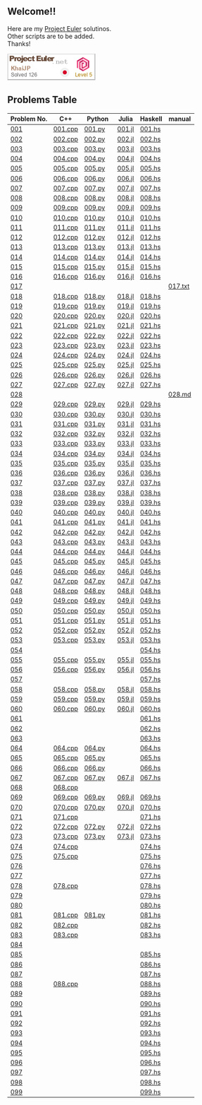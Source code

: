## Welcome!!
Here are my [Project Euler](https://projecteuler.net/about) solutinos.  
Other scripts are to be added.  
Thanks!  

![asof 02/Apr/2024](figures/KhaiJP.png)


## Problems Table
| Problem No. | C++ | Python | Julia | Haskell | manual |
| ----------- | --- | ------ | ----- | ------- | ------ |
| [001](https://projecteuler.net/problem=1)  | [001.cpp](\<100/001/001.cpp) | [001.py](\<100/001/001.py) | [001.jl](\<100/001/001.jl) | [001.hs](\<100/001/001.hs) | |
| [002](https://projecteuler.net/problem=2)  | [002.cpp](\<100/002/002.cpp) | [002.py](\<100/002/002.py) | [002.jl](\<100/002/002.jl) | [002.hs](\<100/002/002.hs) | |
| [003](https://projecteuler.net/problem=3)  | [003.cpp](\<100/003/003.cpp) | [003.py](\<100/003/003.py) | [003.jl](\<100/003/003.jl) | [003.hs](\<100/003/003.hs) | |
| [004](https://projecteuler.net/problem=4)  | [004.cpp](\<100/004/004.cpp) | [004.py](\<100/004/004.py) | [004.jl](\<100/004/004.jl) | [004.hs](\<100/004/004.hs) | |
| [005](https://projecteuler.net/problem=5)  | [005.cpp](\<100/005/005.cpp) | [005.py](\<100/005/005.py) | [005.jl](\<100/005/005.jl) | [005.hs](\<100/005/005.hs) | |
| [006](https://projecteuler.net/problem=6)  | [006.cpp](\<100/006/006.cpp) | [006.py](\<100/006/006.py) | [006.jl](\<100/006/006.jl) | [006.hs](\<100/006/006.hs) | |
| [007](https://projecteuler.net/problem=7)  | [007.cpp](\<100/007/007.cpp) | [007.py](\<100/007/007.py) | [007.jl](\<100/007/007.jl) | [007.hs](\<100/007/007.hs) | |
| [008](https://projecteuler.net/problem=8)  | [008.cpp](\<100/008/008.cpp) | [008.py](\<100/008/008.py) | [008.jl](\<100/008/008.jl) | [008.hs](\<100/008/008.hs) | |
| [009](https://projecteuler.net/problem=9)  | [009.cpp](\<100/009/009.cpp) | [009.py](\<100/009/009.py) | [009.jl](\<100/009/009.jl) | [009.hs](\<100/009/009.hs) | |
| [010](https://projecteuler.net/problem=10) | [010.cpp](\<100/010/010.cpp) | [010.py](\<100/010/010.py) | [010.jl](\<100/010/010.jl) | [010.hs](\<100/010/010.hs) | |
| [011](https://projecteuler.net/problem=11) | [011.cpp](\<100/011/011.cpp) | [011.py](\<100/011/011.py) | [011.jl](\<100/011/011.jl) | [011.hs](\<100/011/011.hs) | |
| [012](https://projecteuler.net/problem=12) | [012.cpp](\<100/012/012.cpp) | [012.py](\<100/012/012.py) | [012.jl](\<100/012/012.jl) | [012.hs](\<100/012/012.hs) | |
| [013](https://projecteuler.net/problem=13) | [013.cpp](\<100/013/013.cpp) | [013.py](\<100/013/013.py) | [013.jl](\<100/013/013.jl) | [013.hs](\<100/013/013.hs) | |
| [014](https://projecteuler.net/problem=14) | [014.cpp](\<100/014/014.cpp) | [014.py](\<100/014/014.py) | [014.jl](\<100/014/014.jl) | [014.hs](\<100/014/014.hs) | |
| [015](https://projecteuler.net/problem=15) | [015.cpp](\<100/015/015.cpp) | [015.py](\<100/015/015.py) | [015.jl](\<100/015/015.jl) | [015.hs](\<100/015/015.hs) | |
| [016](https://projecteuler.net/problem=16) | [016.cpp](\<100/016/016.cpp) | [016.py](\<100/016/016.py) | [016.jl](\<100/016/016.jl) | [016.hs](\<100/016/016.hs) | |
| [017](https://projecteuler.net/problem=17) |                              |                            |                            | <!-- [017.hs](\<100/017/017.hs)--> | [017.txt](\<100/017/017.txt) |
| [018](https://projecteuler.net/problem=18) | [018.cpp](\<100/018/018.cpp) | [018.py](\<100/018/018.py) | [018.jl](\<100/018/018.jl) | [018.hs](\<100/018/018.hs) | |
| [019](https://projecteuler.net/problem=19) | [019.cpp](\<100/019/019.cpp) | [019.py](\<100/019/019.py) | [019.jl](\<100/019/019.jl) | [019.hs](\<100/019/019.hs) | |
| [020](https://projecteuler.net/problem=20) | [020.cpp](\<100/020/020.cpp) | [020.py](\<100/020/020.py) | [020.jl](\<100/020/020.jl) | [020.hs](\<100/020/020.hs) | |
| [021](https://projecteuler.net/problem=21) | [021.cpp](\<100/021/021.cpp) | [021.py](\<100/021/021.py) | [021.jl](\<100/021/021.jl) | [021.hs](\<100/021/021.hs) | |
| [022](https://projecteuler.net/problem=22) | [022.cpp](\<100/022/022.cpp) | [022.py](\<100/022/022.py) | [022.jl](\<100/022/022.jl) | [022.hs](\<100/022/022.hs) |  |
| [023](https://projecteuler.net/problem=23) | [023.cpp](\<100/023/023.cpp) | [023.py](\<100/023/023.py) | [023.jl](\<100/023/023.jl)| [023.hs](\<100/023/023.hs) | |
| [024](https://projecteuler.net/problem=24) | [024.cpp](\<100/024/024.cpp) | [024.py](\<100/024/024.py) | [024.jl](\<100/024/024.jl) | [024.hs](\<100/024/024.hs) | |
| [025](https://projecteuler.net/problem=25) | [025.cpp](\<100/025/025.cpp) | [025.py](\<100/025/025.py) | [025.jl](\<100/025/025.jl) | [025.hs](\<100/025/025.hs) | |
| [026](https://projecteuler.net/problem=26) | [026.cpp](\<100/026/026.cpp) | [026.py](\<100/026/026.py) | [026.jl](\<100/026/026.jl) | [026.hs](\<100/026/026.hs) | |
| [027](https://projecteuler.net/problem=27) | [027.cpp](\<100/027/027.cpp) | [027.py](\<100/027/027.py)| [027.jl](\<100/027/027.jl) | [027.hs](\<100/027/027.hs) | |
| [028](https://projecteuler.net/problem=28) | <!-- [028.cpp](\<100/028/028.cpp) --> | <!-- [028.py](\<100/028/028.py) --> | <!-- [028.jl](\<100/028/028.jl) --> |                           | [028.md](\<100/028/028.md) |
| [029](https://projecteuler.net/problem=29) | [029.cpp](\<100/029/029.cpp) | [029.py](\<100/029/029.py) | [029.jl](\<100/029/029.jl) | [029.hs](\<100/029/029.hs) | |
| [030](https://projecteuler.net/problem=30) | [030.cpp](\<100/030/030.cpp) | [030.py](\<100/030/030.py) | [030.jl](\<100/030/030.jl) | [030.hs](\<100/030/030.hs) | |
| [031](https://projecteuler.net/problem=31) | [031.cpp](\<100/031/031.cpp) | [031.py](\<100/031/031.py) | [031.jl](\<100/031/031.jl) | [031.hs](\<100/031/031.hs) | |
| [032](https://projecteuler.net/problem=32) | [032.cpp](\<100/032/032.cpp) | [032.py](\<100/032/032.py) | [032.jl](\<100/032/032.jl) | [032.hs](\<100/032/032.hs) | |
| [033](https://projecteuler.net/problem=33) | [033.cpp](\<100/033/033.cpp) | [033.py](\<100/033/033.py) | [033.jl](\<100/033/033.jl) | [033.hs](\<100/033/033.hs) | |
| [034](https://projecteuler.net/problem=34) | [034.cpp](\<100/034/034.cpp) | [034.py](\<100/034/034.py) | [034.jl](\<100/034/034.jl) | [034.hs](\<100/034/034.hs) | |
| [035](https://projecteuler.net/problem=35) | [035.cpp](\<100/035/035.cpp) | [035.py](\<100/035/035.py) | [035.jl](\<100/035/035.jl) | [035.hs](\<100/035/035.hs) | |
| [036](https://projecteuler.net/problem=36) | [036.cpp](\<100/036/036.cpp) | [036.py](\<100/036/036.py) | [036.jl](\<100/036/036.jl) | [036.hs](\<100/036/036.hs) | |
| [037](https://projecteuler.net/problem=37) | [037.cpp](\<100/037/037.cpp) | [037.py](\<100/037/037.py) | [037.jl](\<100/037/037.jl) | [037.hs](\<100/037/037.hs) | |
| [038](https://projecteuler.net/problem=38) | [038.cpp](\<100/038/038.cpp) | [038.py](\<100/038/038.py) | [038.jl](\<100/038/038.jl) | [038.hs](\<100/038/038.hs) | |
| [039](https://projecteuler.net/problem=39) | [039.cpp](\<100/039/039.cpp) | [039.py](\<100/039/039.py) | [039.jl](\<100/039/039.jl) | [039.hs](\<100/039/039.hs) | |
| [040](https://projecteuler.net/problem=40) | [040.cpp](\<100/040/040.cpp) | [040.py](\<100/040/040.py) | [040.jl](\<100/040/040.jl) | [040.hs](\<100/040/040.hs) | |
| [041](https://projecteuler.net/problem=41) | [041.cpp](\<100/041/041.cpp) | [041.py](\<100/041/041.py) | [041.jl](\<100/041/041.jl) | [041.hs](\<100/041/041.hs) | |
| [042](https://projecteuler.net/problem=42) | [042.cpp](\<100/042/042.cpp) | [042.py](\<100/042/042.py) | [042.jl](\<100/042/042.jl) | [042.hs](\<100/042/042.hs) | |
| [043](https://projecteuler.net/problem=43) | [043.cpp](\<100/043/043.cpp) | [043.py](\<100/043/043.py) | [043.jl](\<100/043/043.jl) | [043.hs](\<100/043/043.hs) | |
| [044](https://projecteuler.net/problem=44) | [044.cpp](\<100/044/044.cpp) | [044.py](\<100/044/044.py) | [044.jl](\<100/044/044.jl) | [044.hs](\<100/044/044.hs) | |
| [045](https://projecteuler.net/problem=45) | [045.cpp](\<100/045/045.cpp) | [045.py](\<100/045/045.py) | [045.jl](\<100/045/045.jl) | [045.hs](\<100/045/045.hs) | |
| [046](https://projecteuler.net/problem=46) | [046.cpp](\<100/046/046.cpp) | [046.py](\<100/046/046.py) | [046.jl](\<100/046/046.jl) | [046.hs](\<100/046/046.hs) | |
| [047](https://projecteuler.net/problem=47) | [047.cpp](\<100/047/047.cpp) | [047.py](\<100/047/047.py) | [047.jl](\<100/047/047.jl) | [047.hs](\<100/047/047.hs) | |
| [048](https://projecteuler.net/problem=48) | [048.cpp](\<100/048/048.cpp) | [048.py](\<100/048/048.py) | [048.jl](\<100/048/048.jl) | [048.hs](\<100/048/048.hs) | |
| [049](https://projecteuler.net/problem=49) | [049.cpp](\<100/049/049.cpp) | [049.py](\<100/049/049.py) | [049.jl](\<100/049/049.jl) | [049.hs](\<100/049/049.hs) | |
| [050](https://projecteuler.net/problem=50) | [050.cpp](\<100/050/050.cpp) | [050.py](\<100/050/050.py) | [050.jl](\<100/050/050.jl) | [050.hs](\<100/050/050.hs)  | |
| [051](https://projecteuler.net/problem=51) | [051.cpp](\<100/051/051.cpp) | [051.py](\<100/051/051.py) | [051.jl](\<100/051/051.jl) | [051.hs](\<100/051/051.hs) | |
| [052](https://projecteuler.net/problem=52) | [052.cpp](\<100/052/052.cpp) | [052.py](\<100/052/052.py) | [052.jl](\<100/052/052.jl) | [052.hs](\<100/052/052.hs) | |
| [053](https://projecteuler.net/problem=53) | [053.cpp](\<100/053/053.cpp) | [053.py](\<100/053/053.py) | [053.jl](\<100/053/053.jl) | [053.hs](\<100/053/053.hs)  | |
| [054](https://projecteuler.net/problem=54) | <!-- [054.cpp](\<100/054/054.cpp) --> | <!-- [054.py](\<100/054/054.py) --> | <!-- [054.jl](\<100/054/054.jl) --> | [054.hs](\<100/054/054.hs) | |
| [055](https://projecteuler.net/problem=55) | [055.cpp](\<100/055/055.cpp)| [055.py](\<100/055/055.py) | [055.jl](\<100/055/055.jl) | [055.hs](\<100/055/055.hs) | |
| [056](https://projecteuler.net/problem=56) | [056.cpp](\<100/056/056.cpp) | [056.py](\<100/056/056.py) | [056.jl](\<100/056/056.jl) | [056.hs](\<100/056/056.hs) | |
| [057](https://projecteuler.net/problem=57) | <!-- [057.cpp](\<100/057/057.cpp) --> | <!-- [057.py](\<100/057/057.py) --> | <!-- [057.jl](\<100/057/057.jl) --> | [057.hs](\<100/057/057.hs) | |
| [058](https://projecteuler.net/problem=58) | [058.cpp](\<100/058/058.cpp) | [058.py](\<100/058/058.py) | [058.jl](\<100/058/058.jl) | [058.hs](\<100/058/058.hs) | |
| [059](https://projecteuler.net/problem=59) | [059.cpp](\<100/059/059.cpp) | [059.py](\<100/059/059.py) | [059.jl](\<100/059/059.jl) | [059.hs](\<100/059/059.hs) | |
| [060](https://projecteuler.net/problem=60) | [060.cpp](\<100/060/060.cpp) | [060.py](\<100/060/060.py) | [060.jl](\<100/060/060.jl) | [060.hs](\<100/060/060.hs) | |
| [061](https://projecteuler.net/problem=61) | <!-- [061.cpp](\<100/061/061.cpp) --> | <!-- [061.py](\<100/061/061.py) --> | <!-- [061.jl](\<100/061/061.jl) --> | [061.hs](\<100/061/061.hs) | |
| [062](https://projecteuler.net/problem=62) | <!-- [062.cpp](\<100/062/062.cpp) --> | <!-- [062.py](\<100/062/062.py) --> | <!-- [062.jl](\<100/062/062.jl) --> | [062.hs](\<100/062/062.hs) | |
| [063](https://projecteuler.net/problem=63) | <!-- [063.cpp](\<100/063/063.cpp) --> | <!-- [063.py](\<100/063/063.py) --> | <!-- [063.jl](\<100/063/063.jl) --> | [063.hs](\<100/063/063.hs) | |
| [064](https://projecteuler.net/problem=64) | [064.cpp](\<100/064/064.cpp) | [064.py](\<100/064/064.py) | <!-- [064.jl](\<100/064/064.jl) --> | [064.hs](\<100/064/064.hs) | |
| [065](https://projecteuler.net/problem=65) | [065.cpp](\<100/065/065.cpp) | [065.py](\<100/065/065.py) | <!-- [065.jl](\<100/065/065.jl) --> | [065.hs](\<100/065/065.hs) | |
| [066](https://projecteuler.net/problem=66) | [066.cpp](\<100/066/066.cpp) | [066.py](\<100/066/066.py)　| <!-- [066.jl](\<100/066/066.jl) --> | [066.hs](\<100/066/066.hs) | |
| [067](https://projecteuler.net/problem=67) | [067.cpp](\<100/067/067.cpp) | [067.py](\<100/067/067.py) | [067.jl](\<100/067/067.jl) | [067.hs](\<100/067/067.hs) | |
| [068](https://projecteuler.net/problem=68) | [068.cpp](\<100/068/068.cpp) | <!-- [068.py](\<100/068/068.py) --> | <!-- [068.jl](\<100/068/068.jl) --> |                            | |
| [069](https://projecteuler.net/problem=69) | [069.cpp](\<100/069/069.cpp) | [069.py](\<100/069/069.py) | [069.jl](\<100/069/069.jl) | [069.hs](\<100/069/069.hs) | |
| [070](https://projecteuler.net/problem=70) | [070.cpp](\<100/070/070.cpp) | [070.py](\<100/070/070.py) | [070.jl](\<100/070/070.jl) | [070.hs](\<100/070/070.hs) | |
| [071](https://projecteuler.net/problem=71) | [071.cpp](\<100/071/071.cpp) | <!-- [071.py](\<100/071/071.py) --> | <!-- [071.jl](\<100/071/071.jl) --> | [071.hs](\<100/071/071.hs) | |
| [072](https://projecteuler.net/problem=72) | [072.cpp](\<100/072/072.cpp) | [072.py](\<100/072/072.py) | [072.jl](\<100/072/072.jl) | [072.hs](\<100/072/072.hs) | |
| [073](https://projecteuler.net/problem=73) | [073.cpp](\<100/073/073.cpp) | [073.py](\<100/073/073.py) | [073.jl](\<100/073/073.jl) | [073.hs](\<100/073/073.hs) | |
| [074](https://projecteuler.net/problem=74) | [074.cpp](\<100/074/074.cpp) | <!-- [074.py](\<100/074/074.py) --> | <!-- [074.jl](\<100/074/074.jl) --> | [074.hs](\<100/074/074.hs) | |
| [075](https://projecteuler.net/problem=75) | [075.cpp](\<100/075/075.cpp) | <!-- [075.py](\<100/075/075.py) --> | <!-- [075.jl](\<100/075/075.jl) --> | [075.hs](\<100/075/075.hs) | |
| [076](https://projecteuler.net/problem=76) | <!-- [076.cpp](\<100/076/076.cpp) --> | <!-- [076.py](\<100/076/076.py) --> | <!-- [076.jl](\<100/076/076.jl) --> | [076.hs](\<100/076/076.hs) | |
| [077](https://projecteuler.net/problem=77) | <!-- [077.cpp](\<100/077/077.cpp) --> | <!-- [077.py](\<100/077/077.py) --> | <!-- [077.jl](\<100/077/077.jl) --> | [077.hs](\<100/077/077.hs) | |
| [078](https://projecteuler.net/problem=78) | [078.cpp](\<100/078/078.cpp) | <!-- [078.py](\<100/078/078.py) --> | <!-- [078.jl](\<100/078/078.jl) --> | [078.hs](\<100/078/078.hs) | |
| [079](https://projecteuler.net/problem=79) | <!-- [079.cpp](\<100/079/079.cpp) --> | <!-- [079.py](\<100/079/079.py) --> | <!-- [079.jl](\<100/079/079.jl) --> | [079.hs](\<100/079/079.hs) | |
| [080](https://projecteuler.net/problem=80) | <!-- [080.cpp](\<100/080/080.cpp) --> | <!-- [080.py](\<100/080/080.py) --> | <!-- [080.jl](\<100/080/080.jl) --> | [080.hs](\<100/080/080.hs) | |
| [081](https://projecteuler.net/problem=81) | [081.cpp](\<100/081/081.cpp) | [081.py](\<100/081/081.py) | <!-- [081.jl](\<100/081/081.jl) --> | [081.hs](\<100/081/081.hs) | |
| [082](https://projecteuler.net/problem=82) | [082.cpp](\<100/082/082.cpp) | <!-- [082.py](\<100/082/082.py) --> | <!-- [082.jl](\<100/082/082.jl) --> | [082.hs](\<100/082/082.hs) | |
| [083](https://projecteuler.net/problem=83) | [083.cpp](\<100/083/083.cpp) | <!-- [083.py](\<100/083/083.py) --> | <!-- [083.jl](\<100/083/083.jl) --> | [083.hs](\<100/083/083.hs) | |
| [084](https://projecteuler.net/problem=84) | <!-- [084.cpp](\<100/084/084.cpp) --> | <!-- [084.py](\<100/084/084.py) --> | <!-- [084.jl](\<100/084/084.jl) --> |                            | |
| [085](https://projecteuler.net/problem=85) | <!-- [085.cpp](\<100/085/085.cpp) --> | <!-- [085.py](\<100/085/085.py) --> | <!-- [085.jl](\<100/085/085.jl) --> | [085.hs](\<100/085/085.hs) | |
| [086](https://projecteuler.net/problem=86) | <!-- [086.cpp](\<100/086/086.cpp) --> | <!-- [086.py](\<100/086/086.py) --> | <!-- [086.jl](\<100/086/086.jl) --> | [086.hs](\<100/086/086.hs) | |
| [087](https://projecteuler.net/problem=87) | <!-- [087.cpp](\<100/087/087.cpp) --> | <!-- [087.py](\<100/087/087.py) --> | <!-- [087.jl](\<100/087/087.jl) --> | [087.hs](\<100/087/087.hs) | |
| [088](https://projecteuler.net/problem=88) | [088.cpp](\<100/088/088.cpp) | <!-- [088.py](\<100/088/088.py) --> | <!-- [088.jl](\<100/088/088.jl) --> | [088.hs](\<100/088/088.hs) | |
| [089](https://projecteuler.net/problem=89) | <!-- [089.cpp](\<100/089/089.cpp) --> | <!-- [089.py](\<100/089/089.py) --> | <!-- [089.jl](\<100/089/089.jl) --> | [089.hs](\<100/089/089.hs) | |
| [090](https://projecteuler.net/problem=90) | <!-- [090.cpp](\<100/090/090.cpp) --> | <!-- [090.py](\<100/090/090.py) --> | <!-- [090.jl](\<100/090/090.jl) --> | [090.hs](\<100/090/090.hs) | |
| [091](https://projecteuler.net/problem=91) | <!-- [091.cpp](\<100/091/091.cpp) --> | <!-- [091.py](\<100/091/091.py) --> | <!-- [091.jl](\<100/091/091.jl) --> | [091.hs](\<100/091/091.hs) | |
| [092](https://projecteuler.net/problem=92) | <!-- [092.cpp](\<100/092/092.cpp) --> | <!-- [092.py](\<100/092/092.py) --> | <!-- [092.jl](\<100/092/092.jl) --> | [092.hs](\<100/092/092.hs) | |
| [093](https://projecteuler.net/problem=93) | <!-- [093.cpp](\<100/093/093.cpp) --> | <!-- [093.py](\<100/093/093.py) --> | <!-- [093.jl](\<100/093/093.jl) --> | [093.hs](\<100/093/093.hs) | |
| [094](https://projecteuler.net/problem=94) | <!-- [094.cpp](\<100/094/094.cpp) --> | <!-- [094.py](\<100/094/094.py) --> | <!-- [094.jl](\<100/094/094.jl) --> | [094.hs](\<100/094/094.hs) | |
| [095](https://projecteuler.net/problem=95) | <!-- [095.cpp](\<100/095/095.cpp) --> | <!-- [095.py](\<100/095/095.py) --> | <!-- [095.jl](\<100/095/095.jl) --> | [095.hs](\<100/095/095.hs) | |
| [096](https://projecteuler.net/problem=96) | <!-- [096.cpp](\<100/096/096.cpp) --> | <!-- [096.py](\<100/096/096.py) --> | <!-- [096.jl](\<100/096/096.jl) --> | [096.hs](\<100/096/096.hs) | |
| [097](https://projecteuler.net/problem=97) | <!-- [097.cpp](\<100/097/097.cpp) --> | <!-- [097.py](\<100/097/097.py) --> | <!-- [097.jl](\<100/097/097.jl) --> | [097.hs](\<100/097/097.hs) | |
| [098](https://projecteuler.net/problem=98) | <!-- [098.cpp](\<100/098/098.cpp) --> | <!-- [098.py](\<100/098/098.py) --> | <!-- [098.jl](\<100/098/098.jl) --> | [098.hs](\<100/098/098.hs) | |
| [099](https://projecteuler.net/problem=99) | <!-- [099.cpp](\<100/099/099.cpp) --> | <!-- [099.py](\<100/099/099.py) --> | <!-- [099.jl](\<100/099/099.jl) --> | [099.hs](\<100/099/099.hs) | |
